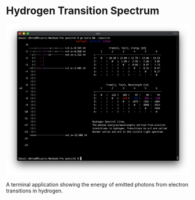 # Hydrogen Transition Spectrum 

![Diagram](/output.png)

A terminal application showing the energy of emitted photons from electron transitions in hydrogen.
